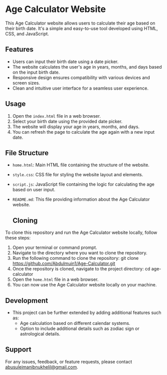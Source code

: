 # Age Calculator Website

This Age Calculator website allows users to calculate their age based on their birth date. It's a simple and easy-to-use tool developed using HTML, CSS, and JavaScript.

## Features

- Users can input their birth date using a date picker.
- The website calculates the user's age in years, months, and days based on the input birth date.
- Responsive design ensures compatibility with various devices and screen sizes.
- Clean and intuitive user interface for a seamless user experience.

## Usage

1. Open the `index.html` file in a web browser.
2. Select your birth date using the provided date picker.
3. The website will display your age in years, months, and days.
4. You can refresh the page to calculate the age again with a new input date.

## File Structure

- `home.html`: Main HTML file containing the structure of the website.
- `style.css`: CSS file for styling the website layout and elements.
- `script.js`: JavaScript file containing the logic for calculating the age based on user input.
- `README.md`: This file providing information about the Age Calculator website.

  ## Cloning

To clone this repository and run the Age Calculator website locally, follow these steps:

1. Open your terminal or command prompt.
2. Navigate to the directory where you want to clone the repository.
3. Run the following command to clone the repository: git clone https://github.com/Abdulmuin1/Age-Calculator.git
4. Once the repository is cloned, navigate to the project directory: cd age-calculator
5. Open the `home.html` file in a web browser.
6. You can now use the Age Calculator website locally on your machine.

## Development

- This project can be further extended by adding additional features such as:
  - Age calculation based on different calendar systems.
  - Option to include additional details such as zodiac sign or astrological details.

## Support

For any issues, feedback, or feature requests, please contact abusuleimanibnukhelil@gmail.com.

